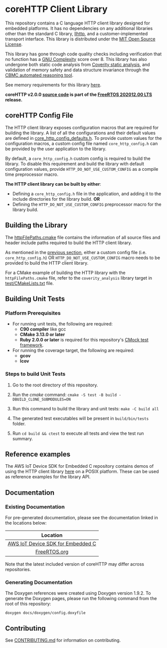# coreHTTP Client Library

This repository contains a C language HTTP client library designed for embedded
platforms. It has no dependencies on any additional libraries other than the
standard C library, [llhttp](https://github.com/nodejs/llhttp), and
a customer-implemented transport interface. This library is distributed under
the [MIT Open Source License](LICENSE).

This library has gone through code quality checks including verification that no
function has a [GNU Complexity](https://www.gnu.org/software/complexity/manual/complexity.html)
score over 8. This library has also undergone both static code analysis from
[Coverity static analysis](https://scan.coverity.com/), and validation of memory
safety and data structure invariance through the
[CBMC automated reasoning tool](https://www.cprover.org/cbmc/).

See memory requirements for this library [here](./docs/doxygen/include/size_table.md).

**coreHTTP v2.0.0 [source code](https://github.com/FreeRTOS/coreHTTP/tree/v2.0.0/source) is part of the [FreeRTOS 202012.00 LTS](https://github.com/FreeRTOS/FreeRTOS-LTS/tree/202012.00-LTS) release.**

## coreHTTP Config File

The HTTP client library exposes configuration macros that are required for
building the library. A list of all the configurations and their default values
are defined in [core_http_config_defaults.h](source/include/core_http_config_defaults.h).
To provide custom values for the configuration macros, a custom config file
named `core_http_config.h` can be provided by the user application to the library.

By default, a `core_http_config.h` custom config is required to build the
library. To disable this requirement and build the library with default
configuration values, provide `HTTP_DO_NOT_USE_CUSTOM_CONFIG` as a compile time
preprocessor macro.

**The HTTP client library can be built by either**:
* Defining a `core_http_config.h` file in the application, and adding it to the
include directories for the library build.
**OR**
* Defining the `HTTP_DO_NOT_USE_CUSTOM_CONFIG` preprocessor macro for the
library build.

## Building the Library

The [httpFilePaths.cmake](httpFilePaths.cmake) file contains the information of
all source files and header include paths required to build the HTTP client
library.

As mentioned in the [previous section](#coreHTTP-Config-File), either a custom
config file (i.e. `core_http_config.h`) OR `HTTP_DO_NOT_USE_CUSTOM_CONFIG` macro
needs to be provided to build the HTTP client library.

For a CMake example of building the HTTP library with the `httpFilePaths.cmake`
file, refer to the `coverity_analysis` library target in
[test/CMakeLists.txt](test/CMakeLists.txt) file.

## Building Unit Tests

### Platform Prerequisites

- For running unit tests, the following are required:
    - **C90 compiler** like gcc
    - **CMake 3.13.0 or later**
    - **Ruby 2.0.0 or later** is required for this repository's
      [CMock test framework](https://github.com/ThrowTheSwitch/CMock).
- For running the coverage target, the following are required:
    - **gcov**
    - **lcov**

### Steps to build **Unit Tests**

1. Go to the root directory of this repository.

1. Run the *cmake* command: `cmake -S test -B build -DBUILD_CLONE_SUBMODULES=ON `

1. Run this command to build the library and unit tests: `make -C build all`

1. The generated test executables will be present in `build/bin/tests` folder.

1. Run `cd build && ctest` to execute all tests and view the test run summary.

## Reference examples

The AWS IoT Device SDK for Embedded C repository contains demos of using the HTTP client
library [here](https://github.com/aws/aws-iot-device-sdk-embedded-C/tree/main/demos/http)
on a POSIX platform. These can be used as reference examples for the library API.

## Documentation

### Existing Documentation
For pre-generated documentation, please see the documentation linked in the locations below:

| Location |
| :-: |
| [AWS IoT Device SDK for Embedded C](https://github.com/aws/aws-iot-device-sdk-embedded-C#releases-and-documentation) |
| [FreeRTOS.org](https://freertos.org/Documentation/api-ref/coreHTTP/docs/doxygen/output/html/index.html) |

Note that the latest included version of coreHTTP may differ across repositories.

### Generating Documentation
The Doxygen references were created using Doxygen version 1.9.2. To generate the
Doxygen pages, please run the following command from the root of this repository:

```shell
doxygen docs/doxygen/config.doxyfile
```

## Contributing

See [CONTRIBUTING.md](./.github/CONTRIBUTING.md) for information on contributing.
